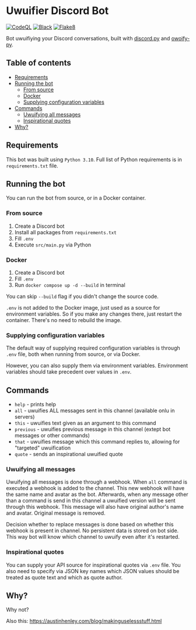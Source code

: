 # Uwuifier Discord Bot

[![CodeQL](https://github.com/Electronic-Mango/philosopher-discord-bot/actions/workflows/codeql.yml/badge.svg)](https://github.com/Electronic-Mango/philosopher-discord-bot/actions/workflows/codeql.yml)
[![Black](https://github.com/Electronic-Mango/philosopher-discord-bot/actions/workflows/black.yml/badge.svg)](https://github.com/Electronic-Mango/philosopher-discord-bot/actions/workflows/black.yml)
[![Flake8](https://github.com/Electronic-Mango/philosopher-discord-bot/actions/workflows/flake8.yml/badge.svg)](https://github.com/Electronic-Mango/philosopher-discord-bot/actions/workflows/flake8.yml)

Bot uwuifiying your Discord conversations, built with [discord.py](https://github.com/Rapptz/discord.py) and [owoify-py](https://github.com/deadshot465/owoify-py).


## Table of contents
- [Requirements](#requirements)
- [Running the bot](#running-the-bot)
  - [From source](#from-source)
  - [Docker](#docker)
  - [Supplying configuration variables](#supplying-configuration-variables)
- [Commands](#commands)
  - [Uwuifying all messages](#uwuifying-all-messages)
  - [Inspirational quotes](#inspirational-quotes)
- [Why?](#why)


## Requirements
This bot was built using `Python 3.10`.
Full list of Python requirements is in `requirements.txt` file.


## Running the bot
You can run the bot from source, or in a Docker container.


### From source
1. Create a Discord bot
1. Install all packages from `requirements.txt`
1. Fill `.env`
1. Execute `src/main.py` via Python


### Docker
1. Create a Discord bot
1. Fill `.env`
1. Run `docker compose up -d --build` in terminal

You can skip `--build` flag if you didn't change the source code.

`.env` is not added to the Docker image, just used as a source for environment variables.
So if you make any changes there, just restart the container.
There's no need to rebuild the image.


### Supplying configuration variables
The default way of supplying required configuration variables is through `.env` file, both when running from source, or via Docker.

However, you can also supply them via environment variables.
Environment variables should take precedent over values in `.env`.


## Commands

* `help` - prints help
* `all` - uwuifies ALL messages sent in this channel (available onlu in servers)
* `this` - uwuifies text given as an argument to this command
* `previous` - uwuifies previous message in this channel (extept bot messages or other commands)
* `that` - uwuifies message which this command replies to, allowing for "targeted" uwuification
* `quote` - sends an inspirational uwuified quote


### Uwuifying all messages
Uwuifying all messages is done through a webhook.
When `all` command is executed a webhook is added to the channel.
This new webhook will have the same name and avatar as the bot.
Afterwards, when any message other than a command is send in this channel a uwuified version will be sent through this webhook.
This message will also have original author's name and avatar.
Original message is removed.

Decision whether to replace messages is done based on whether this webhook is present in channel.
No persistent data is stored on bot side.
This way bot will know which channel to uwuify even after it's restarted.


### Inspirational quotes
You can supply your API source for inspirational quotes via `.env` file.
You also need to specify via JSON key names which JSON values should be treated as quote text and which as quote author.


## Why?

Why not?

Also this: https://austinhenley.com/blog/makinguselessstuff.html